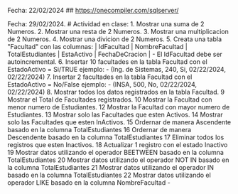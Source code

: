 Fecha: 22/02/2024
    ## https://onecompiler.com/sqlserver/

Fecha: 29/02/2024.
    # Actividad en clase:
    1. Mostrar una suma de 2 Numeros.
    2. Mostrar una resta de 2 Numeros.
    3. Mostrar una multiplicacion de 2 Numeros.
    4. Mostrar una divicion de 2 Numeros.
    5. Creata una tabla "Facultad" con las columnas:
        | IdFacultad | NombreFacultad | TotalEstudiantes | EstaActivo | FechaDeCracion |
        - El IdFacultad debe ser autoincremental.
    6. Insertar 10 facultades en la tabla Facultad con el EstadoActivo = Si/TRUE ejemplo:
        - (Ing. de Sistemas, 240, Si, 02/22/2024, 02/22/2024)
    7. Insertar 2 facultades en la tabla Facultad con el EstadoActivo = No/False ejemplo:
        - (INSA, 500, No, 02/22/2024, 02/22/2024)
    8. Mostrar todos los datos registrados en la tabla Facultad.
    9 Mostrar el Total de Facultades registrados.
    10 Mostrar la Facultad con menor numero de Estudiantes.
    12 Mostrar la Facultad con mayor numero de Estudiantes.
    13 Mostrar solo las Facultades que esten Activos.
    14 Mostrar solo las Facultades que esten InActivos.
    15 Ordernar de manera Ascendente basado en la columna TotalEstudiantes
    16 Ordernar de manera Descendente basado en la columna TotalEstudiantes
    17 Eliminar todos los registros que esten Inactivos.
    18 Actualizar 1 registro con el estado Inactivo
    19 Mostrar datos utilizando el operador BEETWEEN basado en la columna TotalEstudiantes
    20 Mostrar datos utilizando el operador NOT IN basado en la columna TotalEstudiantes
    21 Mostrar datos utilizando el operador IN basado en la columna TotalEstudiantes
    22 Mostrar datos utilizando el operador LIKE basado en la columna NombreFacultad
    -